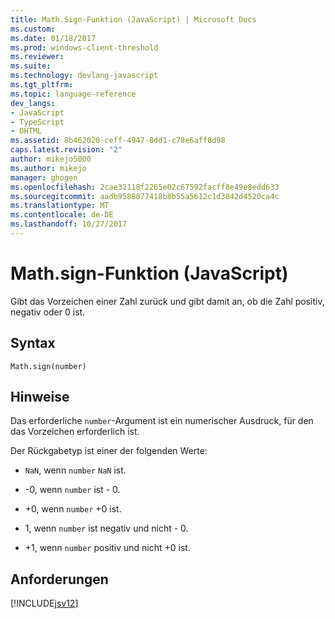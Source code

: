 ```yaml
---
title: Math.Sign-Funktion (JavaScript) | Microsoft Docs
ms.custom: 
ms.date: 01/18/2017
ms.prod: windows-client-threshold
ms.reviewer: 
ms.suite: 
ms.technology: devlang-javascript
ms.tgt_pltfrm: 
ms.topic: language-reference
dev_langs:
- JavaScript
- TypeScript
- DHTML
ms.assetid: 8b462020-ceff-4947-8dd1-c78e6aff8d98
caps.latest.revision: "2"
author: mikejo5000
ms.author: mikejo
manager: ghogen
ms.openlocfilehash: 2cae32118f2265e02c67592facff8e49e8edd633
ms.sourcegitcommit: aadb9588877418b8b55a5612c1d3842d4520ca4c
ms.translationtype: MT
ms.contentlocale: de-DE
ms.lasthandoff: 10/27/2017
---
```

# <a name="mathsign-function-javascript"></a>Math.sign-Funktion (JavaScript)
Gibt das Vorzeichen einer Zahl zurück und gibt damit an, ob die Zahl positiv, negativ oder 0 ist.  
  
## <a name="syntax"></a>Syntax  
  
```  
Math.sign(number)  
```  
  
## <a name="remarks"></a>Hinweise  
 Das erforderliche `number`-Argument ist ein numerischer Ausdruck, für den das Vorzeichen erforderlich ist.  
  
 Der Rückgabetyp ist einer der folgenden Werte:  
  
-   `NaN`, wenn `number` `NaN` ist.  
  
-   -0, wenn `number` ist - 0.  
  
-   +0, wenn `number` +0 ist.  
  
-   1, wenn `number` ist negativ und nicht - 0.  
  
-   +1, wenn `number` positiv und nicht +0 ist.  
  
## <a name="requirements"></a>Anforderungen  
 [!INCLUDE[jsv12](../../javascript/reference/includes/jsv12-md.md)]